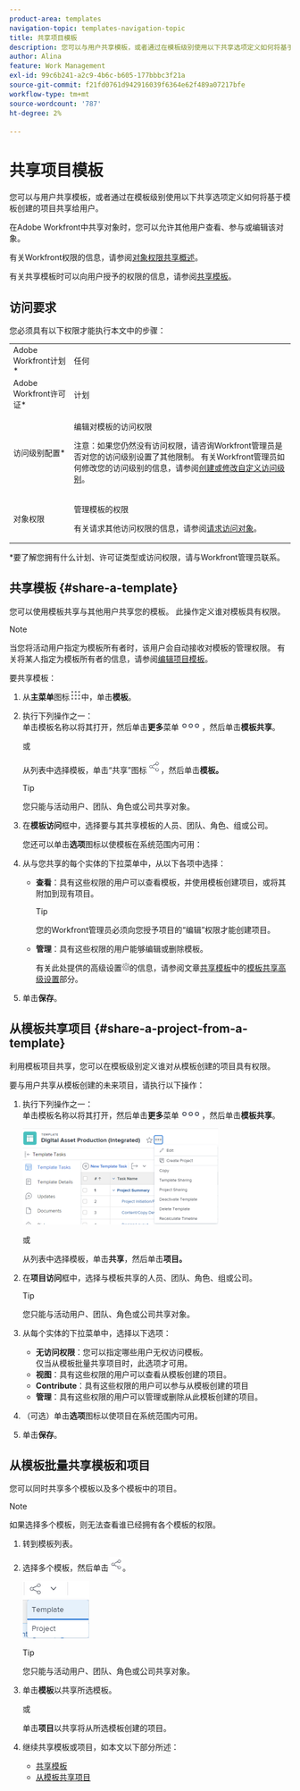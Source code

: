 ```yaml
---
product-area: templates
navigation-topic: templates-navigation-topic
title: 共享项目模板
description: 您可以与用户共享模板，或者通过在模板级别使用以下共享选项定义如何将基于模板创建的项目共享给用户。
author: Alina
feature: Work Management
exl-id: 99c6b241-a2c9-4b6c-b605-177bbbc3f21a
source-git-commit: f21fd0761d942916039f6364e62f489a07217bfe
workflow-type: tm+mt
source-wordcount: '787'
ht-degree: 2%

---
```


# 共享项目模板

您可以与用户共享模板，或者通过在模板级别使用以下共享选项定义如何将基于模板创建的项目共享给用户。

在Adobe Workfront中共享对象时，您可以允许其他用户查看、参与或编辑该对象。

有关Workfront权限的信息，请参阅[对象权限共享概述](../../../workfront-basics/grant-and-request-access-to-objects/sharing-permissions-on-objects-overview.md)。

有关共享模板时可以向用户授予的权限的信息，请参阅[共享模板](../../../workfront-basics/grant-and-request-access-to-objects/share-a-template.md)。

## 访问要求

您必须具有以下权限才能执行本文中的步骤：

<table style="table-layout:auto"> 
 <col> 
 <col> 
 <tbody> 
  <tr> 
   <td role="rowheader">Adobe Workfront计划*</td> 
   <td> <p>任何 </p> </td> 
  </tr> 
  <tr> 
   <td role="rowheader">Adobe Workfront许可证*</td> 
   <td> <p>计划 </p> </td> 
  </tr> 
  <tr> 
   <td role="rowheader">访问级别配置*</td> 
   <td> <p>编辑对模板的访问权限</p> <p>注意：如果您仍然没有访问权限，请咨询Workfront管理员是否对您的访问级别设置了其他限制。 有关Workfront管理员如何修改您的访问级别的信息，请参阅<a href="../../../administration-and-setup/add-users/configure-and-grant-access/create-modify-access-levels.md" class="MCXref xref">创建或修改自定义访问级别</a>。</p> </td> 
  </tr> 
  <tr> 
   <td role="rowheader">对象权限</td> 
   <td> <p>管理模板的权限</p> <p>有关请求其他访问权限的信息，请参阅<a href="../../../workfront-basics/grant-and-request-access-to-objects/request-access.md" class="MCXref xref">请求访问对象</a>。</p> </td> 
  </tr> 
 </tbody> 
</table>

&#42;要了解您拥有什么计划、许可证类型或访问权限，请与Workfront管理员联系。

## 共享模板 {#share-a-template}

您可以使用模板共享与其他用户共享您的模板。 此操作定义谁对模板具有权限。

>[!NOTE]
>
>当您将活动用户指定为模板所有者时，该用户会自动接收对模板的管理权限。 有关将某人指定为模板所有者的信息，请参阅[编辑项目模板](../../../manage-work/projects/create-and-manage-templates/edit-templates.md)。

要共享模板：

1. 从&#x200B;**主菜单**&#x200B;图标![主菜单图标](assets/main-menu-icon.png)中，单击&#x200B;**模板**。

1. 执行下列操作之一：\
   单击模板名称以将其打开，然后单击&#x200B;**更多**&#x200B;菜单![更多图标](assets/qs-more-icon-on-an-object.png)，然后单击&#x200B;**模板共享**。

   或

   从列表中选择模板，单击“共享”图标![](assets/share-icon.png)，然后单击&#x200B;**模板。**

   >[!TIP]
   >
   >您只能与活动用户、团队、角色或公司共享对象。

1. 在&#x200B;**模板访问**&#x200B;框中，选择要与其共享模板的人员、团队、角色、组或公司。

   您还可以单击&#x200B;**选项**&#x200B;图标以使模板在系统范围内可用：

1. 从与您共享的每个实体的下拉菜单中，从以下各项中选择：

   * **查看**：具有这些权限的用户可以查看模板，并使用模板创建项目，或将其附加到现有项目。

     >[!TIP]
     >
     >您的Workfront管理员必须向您授予项目的“编辑”权限才能创建项目。

   * **管理**：具有这些权限的用户能够编辑或删除模板。

     有关此处提供的高级设置![](assets/gear-icon-in-access-levels.png)的信息，请参阅文章[共享模板](../../../workfront-basics/grant-and-request-access-to-objects/share-a-template.md)中的[模板共享高级设置](../../../workfront-basics/grant-and-request-access-to-objects/share-a-template.md#template-permissions)部分。

1. 单击&#x200B;**保存**。

## 从模板共享项目 {#share-a-project-from-a-template}

利用模板项目共享，您可以在模板级别定义谁对从模板创建的项目具有权限。

要与用户共享从模板创建的未来项目，请执行以下操作：

1. 执行下列操作之一：\
   单击模板名称以将其打开，然后单击&#x200B;**更多**&#x200B;菜单![更多图标](assets/qs-more-icon-on-an-object.png)，然后单击&#x200B;**模板共享**。

   ![从模板共享项目](assets/project-sharing-on-template-nwe-2022-350x172.png)

   或

   从列表中选择模板，单击&#x200B;**共享**，然后单击&#x200B;**项目。**

1. 在&#x200B;**项目访问**&#x200B;框中，选择与模板共享的人员、团队、角色、组或公司。

   >[!TIP]
   >
   >您只能与活动用户、团队、角色或公司共享对象。

1. 从每个实体的下拉菜单中，选择以下选项：

   * **无访问权限**：您可以指定哪些用户无权访问模板。\
     仅当从模板批量共享项目时，此选项才可用。 
   * **视图**：具有这些权限的用户可以查看从模板创建的项目。
   * **Contribute**：具有这些权限的用户可以参与从模板创建的项目 
   * **管理**：具有这些权限的用户可以管理或删除从此模板创建的项目。

1. （可选）单击&#x200B;**选项**&#x200B;图标以使项目在系统范围内可用。
1. 单击&#x200B;**保存**。

<!--
<div data-mc-conditions="QuicksilverOrClassic.Draft mode">
<h3>Overview of project sharing from other sources</h3>
<p>You may already have been assigned access to projects from other areas of Workfront. <br>You may have been assigned access to projects from the following areas: </p>
<ul>
<li>When a project is created<br>For more information about sharing projects when the project is created, see the "Access" section in <a href="../../../manage-work/projects/manage-projects/edit-projects.md" class="MCXref xref">Edit projects</a>.</li>
<li>When your Workfront administrator sets user access levels<br>For more information about setting access levels, see <a href="../../../administration-and-setup/add-users/configure-and-grant-access/create-modify-access-levels.md" class="MCXref xref">Create or modify custom access levels</a>.</li>
<li>When using the project access template</li>
</ul>
<p>When using the Template Project Sharing feature, if a user's access to a project is View, but you set the access permissions for Template Project Sharing to Manage, the user will have Manage permission for every project created using this specific template. The user will only have View permission for the other projects they are on.</p>
</div>
-->

## 从模板批量共享模板和项目

您可以同时共享多个模板以及多个模板中的项目。

>[!NOTE]
>
>如果选择多个模板，则无法查看谁已经拥有各个模板的权限。

1. 转到模板列表。
1. 选择多个模板，然后单击![共享](assets/share-icon.png)。

   ![批量共享模板或项目](assets/share-templates-projects-in-bulk-link-in-toolbar-nwe-2022.png)

   >[!TIP]
   >
   >您只能与活动用户、团队、角色或公司共享对象。

1. 单击&#x200B;**模板**&#x200B;以共享所选模板。

   或

   单击&#x200B;**项目**&#x200B;以共享将从所选模板创建的项目。

1. 继续共享模板或项目，如本文以下部分所述：

   * [共享模板](#share-a-template)
   * [从模板共享项目](#share-a-project-from-a-template)
